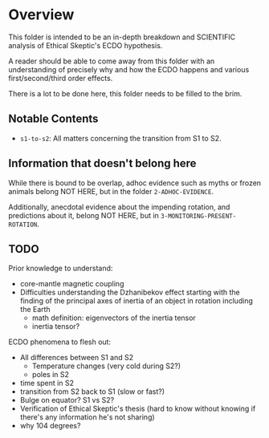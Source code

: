 # Overview

This folder is intended to be an in-depth breakdown and SCIENTIFIC analysis of Ethical Skeptic's ECDO hypothesis.

A reader should be able to come away from this folder with an understanding of precisely why and how the ECDO happens and various first/second/third order effects.

There is a lot to be done here, this folder needs to be filled to the brim.

## Notable Contents

- `s1-to-s2`: All matters concerning the transition from S1 to S2.

## Information that doesn't belong here

While there is bound to be overlap, adhoc evidence such as myths or frozen animals belong NOT HERE, but in the folder `2-ADHOC-EVIDENCE`.

Additionally, anecdotal evidence about the impending rotation, and predictions about it, belong NOT HERE, but in `3-MONITORING-PRESENT-ROTATION`.

## TODO

Prior knowledge to understand:
- core-mantle magnetic coupling
- Difficulties understanding the Dzhanibekov effect starting with the finding of the principal axes of inertia of an object in rotation including the Earth
    - math definition: eigenvectors of the inertia tensor
    - inertia tensor?

ECDO phenomena to flesh out:
- All differences between S1 and S2
    - Temperature changes (very cold during S2?)
    - poles in S2
- time spent in S2
- transition from S2 back to S1 (slow or fast?)
- Bulge on equator? S1 vs S2?
- Verification of Ethical Skeptic's thesis (hard to know without knowing if there's any information he's not sharing)
- why 104 degrees?
